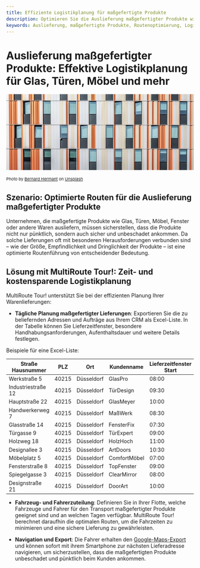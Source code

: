 ```yaml
---
title: Effiziente Logistikplanung für maßgefertigte Produkte
description: Optimieren Sie die Auslieferung maßgefertigter Produkte wie Glas, Tür und Möbel mit präziser Einsatzplanung. Pünktlich dank effizienter Routenoptimierung.
keywords: Auslieferung, maßgefertigte Produkte, Routenoptimierung, Logistikplanung, schnelle Lieferung, Glasauslieferung, Türlieferung, Möbel, Fenster, MultiRoute Tour
---
```


# Auslieferung maßgefertigter Produkte: Effektive Logistikplanung für Glas, Türen, Möbel und mehr

![!](assets/gebaeude.jpg "Effiziente Logistikplanug für Glas, Fenster, Türen")

<div style="font-size: 11px">
Photo by <a href="https://unsplash.com/@bernardhermant?utm_content=creditCopyText&utm_medium=referral&utm_source=unsplash">Bernard Hermant</a> on <a href="https://unsplash.com/photos/white-and-orange-building-CqIXtyyrNVg?utm_content=creditCopyText&utm_medium=referral&utm_source=unsplash">Unsplash</a></div>
  
## Szenario: Optimierte Routen für die Auslieferung maßgefertigter Produkte

Unternehmen, die maßgefertigte Produkte wie Glas, Türen, Möbel, Fenster oder andere Waren ausliefern, müssen sicherstellen, dass die Produkte nicht nur pünktlich, sondern auch sicher und unbeschadet ankommen. Da solche Lieferungen oft mit besonderen Herausforderungen verbunden sind – wie der Größe, Empfindlichkeit und Dringlichkeit der Produkte – ist eine optimierte Routenführung von entscheidender Bedeutung.

## Lösung mit MultiRoute Tour!: Zeit- und kostensparende Logistikplanung

MultiRoute Tour! unterstützt Sie bei der effizienten Planung Ihrer Warenlieferungen:

* **Tägliche Planung maßgefertigter Lieferungen**: Exportieren Sie die zu beliefernden Adressen und Aufträge aus Ihrem CRM als Excel-Liste. In der Tabelle können Sie Lieferzeitfenster, besondere Handhabungsanforderungen, Aufenthaltsdauer und weitere Details festlegen.

Beispiele für eine Excel-Liste:

| Straße Hausnummer | PLZ  | Ort        | Kundenname  | Lieferzeitfenster Start | Lieferzeitfenster Ende | Aufenthaltsdauer (Sek.) | Wochentag |
|------------------|------|------------|-------------|-------------------------|------------------------|-------------------------|-----------|
| Werkstraße 5      | 40215| Düsseldorf | GlasPro     | 08:00                   | 11:00                  | 3600                    | Mo        |
| Industriestraße 12| 40215| Düsseldorf | TürDesign   | 09:30                   | 12:30                  | 3600                    | Mo        |
| Hauptstraße 22    | 40215| Düsseldorf | GlasMeyer   | 10:00                   | 13:00                  | 3600                    | Di        |
| Handwerkerweg 7   | 40215| Düsseldorf | MaßWerk     | 08:30                   | 10:00                  | 3600                    | Fr        |
| Glasstraße 14     | 40215| Düsseldorf | FensterFix  | 07:30                   | 10:00                  | 3600                    | Mi        |
| Türgasse 9        | 40215| Düsseldorf | TürExpert   | 09:00                   | 12:00                  | 3600                    | Mi        |
| Holzweg 18        | 40215| Düsseldorf | HolzHoch    | 11:00                   | 14:00                  | 3600                    | Do        |
| Designallee 3     | 40215| Düsseldorf | ArtDoors    | 10:30                   | 13:00                  | 3600                    | Do        |
| Möbelplatz 5      | 40215| Düsseldorf | ComfortMöbel| 07:00                   | 09:30                  | 3600                    | Di        |
| Fensterstraße 8   | 40215| Düsseldorf | TopFenster  | 09:00                   | 11:30                  | 3600                    | Do        |
| Spiegelgasse 3    | 40215| Düsseldorf | ClearMirror | 08:00                   | 10:00                  | 3600                    | Fr        |
| Designstraße 21   | 40215| Düsseldorf | DoorArt     | 10:00                   | 12:00                  | 3600                    | Fr        |

* **Fahrzeug- und Fahrerzuteilung**: Definieren Sie in Ihrer Flotte, welche Fahrzeuge und Fahrer für den Transport maßgefertigter Produkte geeignet sind und an welchen Tagen verfügbar. MultiRoute Tour! berechnet daraufhin die optimalen Routen, um die Fahrzeiten zu minimieren und eine sichere Lieferung zu gewährleisten.

* **Navigation und Export**: Die Fahrer erhalten den [Google-Maps-Export](../tour/#tour-exportieren) und können sofort mit ihrem Smartphone zur nächsten Lieferadresse navigieren, um sicherzustellen, dass die maßgefertigten Produkte unbeschadet und pünktlich beim Kunden ankommen.
